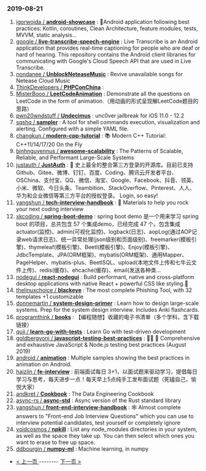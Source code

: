 ### 2019-08-21 
1. [igorwojda / **android-showcase**](https://github.com/igorwojda/android-showcase) : 💎Android application following best practices: Kotlin, coroutines, Clean Architecture, feature modules, tests, MVVM, static analysis...
1. [google / **live-transcribe-speech-engine**](https://github.com/google/live-transcribe-speech-engine) : Live Transcribe is an Android application that provides real-time captioning for people who are deaf or hard of hearing. This repository contains the Android client libraries for communicating with Google's Cloud Speech API that are used in Live Transcribe.
1. [nondanee / **UnblockNeteaseMusic**](https://github.com/nondanee/UnblockNeteaseMusic) : Revive unavailable songs for Netease Cloud Music
1. [ThinkDevelopers / **PHPConChina**](https://github.com/ThinkDevelopers/PHPConChina) : 
1. [MisterBooo / **LeetCodeAnimation**](https://github.com/MisterBooo/LeetCodeAnimation) : Demonstrate all the questions on LeetCode in the form of animation.（用动画的形式呈现解LeetCode题目的思路）
1. [pwn20wndstuff / **Undecimus**](https://github.com/pwn20wndstuff/Undecimus) : unc0ver jailbreak for iOS 11.0 - 12.2
1. [sqshq / **sampler**](https://github.com/sqshq/sampler) : A tool for shell commands execution, visualization and alerting. Configured with a simple YAML file.
1. [changkun / **modern-cpp-tutorial**](https://github.com/changkun/modern-cpp-tutorial) : 📚 Modern C++ Tutorial: C++11/14/17/20 On the Fly
1. [binhnguyennus / **awesome-scalability**](https://github.com/binhnguyennus/awesome-scalability) : The Patterns of Scalable, Reliable, and Performant Large-Scale Systems
1. [justauth / **JustAuth**](https://github.com/justauth/JustAuth) : 💯 史上最全的整合第三方登录的开源库。目前已支持Github、Gitee、微博、钉钉、百度、Coding、腾讯云开发者平台、OSChina、支付宝、QQ、微信、淘宝、Google、Facebook、抖音、领英、小米、微软、今日头条、Teambition、StackOverflow、Pinterest、人人、华为和企业微信等第三方平台的授权登录。 Login, so easy!
1. [yangshun / **tech-interview-handbook**](https://github.com/yangshun/tech-interview-handbook) : 💯 Materials to help you rock your next coding interview
1. [xkcoding / **spring-boot-demo**](https://github.com/xkcoding/spring-boot-demo) : spring boot demo 是一个用来学习 spring boot 的项目，总共包含 57 个集成demo，已经完成 47 个。包含集成 actuator(监控)、admin(可视化监控)、logback(日志)、aopLog(通过AOP记录web请求日志)、统一异常处理(json级别和页面级别)、freemarker(模板引擎)、thymeleaf(模板引擎)、Beetl(模板引擎)、Enjoy(模板引擎)、JdbcTemplate、JPA(ORM框架)、mybatis(ORM框架)、通用Mapper、PageHelper、mybatis-plus、BeetlSQL、upload(本地文件上传和七牛云文件上传)、redis(缓存)、ehcache(缓存)、email(发送各种类…
1. [nodegui / **react-nodegui**](https://github.com/nodegui/react-nodegui) : Build performant, native and cross-platform desktop applications with native React + powerful CSS like styling.🚀
1. [thelinuxchoice / **blackeye**](https://github.com/thelinuxchoice/blackeye) : The most complete Phishing Tool, with 32 templates +1 customizable
1. [donnemartin / **system-design-primer**](https://github.com/donnemartin/system-design-primer) : Learn how to design large-scale systems. Prep for the system design interview. Includes Anki flashcards.
1. [programthink / **books**](https://github.com/programthink/books) : 【编程随想】收藏的电子书清单（多个学科，含下载链接）
1. [quii / **learn-go-with-tests**](https://github.com/quii/learn-go-with-tests) : Learn Go with test-driven development
1. [goldbergyoni / **javascript-testing-best-practices**](https://github.com/goldbergyoni/javascript-testing-best-practices) : 📗🌐 🚢 Comprehensive and exhaustive JavaScript & Node.js testing best practices (August 2019)
1. [android / **animation**](https://github.com/android/animation) : Multiple samples showing the best practices in animation on Android.
1. [haizlin / **fe-interview**](https://github.com/haizlin/fe-interview) : 前端面试每日 3+1，以面试题来驱动学习，提倡每日学习与思考，每天进步一点！每天早上5点纯手工发布面试题（死磕自己，愉悦大家）
1. [andkret / **Cookbook**](https://github.com/andkret/Cookbook) : The Data Engineering Cookbook
1. [async-rs / **async-std**](https://github.com/async-rs/async-std) : Async version of the Rust standard library
1. [yangshun / **front-end-interview-handbook**](https://github.com/yangshun/front-end-interview-handbook) : 🕸 Almost complete answers to "Front-end Job Interview Questions" which you can use to interview potential candidates, test yourself or completely ignore
1. [voidcosmos / **npkill**](https://github.com/voidcosmos/npkill) : List any node_modules directories in your system, as well as the space they take up. You can then select which ones you want to erase to free up space.
1. [ddbourgin / **numpy-ml**](https://github.com/ddbourgin/numpy-ml) : Machine learning, in numpy 

- [ < 上一页 ](https://github.com/able8/github-trending-daily-record/blob/master/2019-08-20.md) -------- [ 下一页 > ](https://github.com/able8/github-trending-daily-record/blob/master/2019-08-22.md)